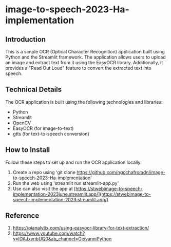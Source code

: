 # image-to-speech-2023-Ha-implementation


## Introduction
This is a simple OCR (Optical Character Recognition) application built using Python and the Streamlit framework. 
The application allows users to upload an image and extract text from it using the EasyOCR library. 
Additionally, it provides a "Read Out Loud" feature to convert the extracted text into speech.

## Technical Details
The OCR application is built using the following technologies and libraries:

- Python
- Streamlit
- OpenCV
- EasyOCR (for image-to-text)
- gtts (for text-to-speech conversion)


## How to Install
Follow these steps to set up and run the OCR application locally:

1. Create a repo using 'git clone https://github.com/ngochafromdn/image-to-speech-2023-Ha-implementation'
2. Run the web using 'streamlit run streamlit-app.py'
3. Use can also visit the app at [https://stwebimage-to-speech-implementation-2023june.streamlit.app/](https://stwebimage-to-speech-implementation-2023.streamlit.app/)

## Reference

1. https://pianalytix.com/using-easyocr-library-for-text-extraction/
2. https://www.youtube.com/watch?v=lDAJxvnbUQ0&ab_channel=GiovanniPython
